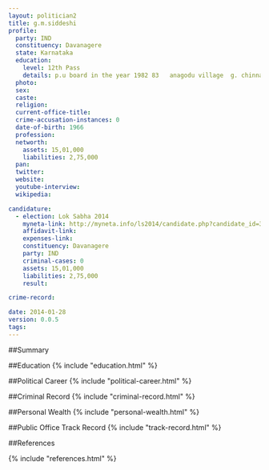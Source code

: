 ```yaml
---
layout: politician2
title: g.m.siddeshi
profile: 
  party: IND
  constituency: Davanagere
  state: Karnataka
  education: 
    level: 12th Pass
    details: p.u board in the year 1982 83   anagodu village  g. chinnappa junior  college
  photo: 
  sex: 
  caste: 
  religion: 
  current-office-title: 
  crime-accusation-instances: 0
  date-of-birth: 1966
  profession: 
  networth: 
    assets: 15,01,000
    liabilities: 2,75,000
  pan: 
  twitter: 
  website: 
  youtube-interview: 
  wikipedia: 

candidature: 
  - election: Lok Sabha 2014
    myneta-link: http://myneta.info/ls2014/candidate.php?candidate_id=3992
    affidavit-link: 
    expenses-link: 
    constituency: Davanagere 
    party: IND
    criminal-cases: 0
    assets: 15,01,000
    liabilities: 2,75,000
    result:  

crime-record: 

date: 2014-01-28
version: 0.0.5
tags: 
---
```

##Summary


##Education
{% include "education.html" %}


##Political Career
{% include "political-career.html" %}


##Criminal Record
{% include "criminal-record.html" %}


##Personal Wealth
{% include "personal-wealth.html" %}


##Public Office Track Record
{% include "track-record.html" %}


##References


{% include "references.html" %}